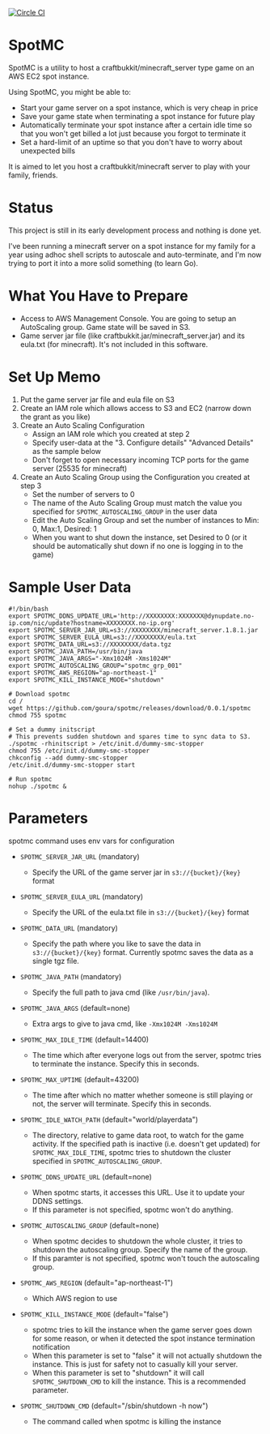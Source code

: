 [![Circle CI](https://circleci.com/gh/goura/spotmc.svg?style=svg)](https://circleci.com/gh/goura/spotmc)

SpotMC
=======
SpotMC is a utility to host a craftbukkit/minecraft_server type game on an AWS EC2 spot instance.

Using SpotMC, you might be able to:
* Start your game server on a spot instance, which is very cheap in price
* Save your game state when terminating a spot instance for future play
* Automatically terminate your spot instance after a certain idle time so that you won't get billed a lot just because you forgot to terminate it
* Set a hard-limit of an uptime so that you don't have to worry about unexpected bills

It is aimed to let you host a craftbukkit/minecraft server to play with your family, friends.

Status
=======
This project is still in its early development process and nothing is done yet.

I've been running a minecraft server on a spot instance for my family
for a year using adhoc shell scripts to autoscale and auto-terminate,
and I'm now trying to port it into a more solid something (to learn Go).

What You Have to Prepare
=========================
- Access to AWS Management Console. You are going to setup an AutoScaling group. Game state will be saved in S3.
- Game server jar file (like craftbukkit.jar/minecraft_server.jar) and its eula.txt (for minecraft). It's not included in this software.

Set Up Memo
============
1. Put the game server jar file and eula file on S3
2. Create an IAM role which allows access to S3 and EC2 (narrow down the grant as you like)
3. Create an Auto Scaling Configuration
    - Assign an IAM role which you created at step 2
    - Specify user-data at the "3. Configure details" "Advanced Details" as the sample below
    - Don't forget to open necessary incoming TCP ports for the game server (25535 for minecraft)
4. Create an Auto Scaling Group using the Configuration you created at step 3
    - Set the number of servers to 0
    - The name of the Auto Scaling Group must match the value you specified for `SPOTMC_AUTOSCALING_GROUP` in the user data
    - Edit the Auto Scaling Group and set the number of instances to Min: 0, Max:1, Desired: 1
    - When you want to shut down the instance, set Desired to 0 (or it should be automatically shut down if no one is logging in to the game)


Sample User Data
==================
```
#!/bin/bash
export SPOTMC_DDNS_UPDATE_URL='http://XXXXXXXX:XXXXXXX@dynupdate.no-ip.com/nic/update?hostname=XXXXXXXX.no-ip.org'
export SPOTMC_SERVER_JAR_URL=s3://XXXXXXXX/minecraft_server.1.8.1.jar
export SPOTMC_SERVER_EULA_URL=s3://XXXXXXXX/eula.txt
export SPOTMC_DATA_URL=s3://XXXXXXXX/data.tgz
export SPOTMC_JAVA_PATH=/usr/bin/java
export SPOTMC_JAVA_ARGS="-Xmx1024M -Xms1024M"
export SPOTMC_AUTOSCALING_GROUP="spotmc_grp_001"
export SPOTMC_AWS_REGION="ap-northeast-1"
export SPOTMC_KILL_INSTANCE_MODE="shutdown"

# Download spotmc
cd /
wget https://github.com/goura/spotmc/releases/download/0.0.1/spotmc
chmod 755 spotmc

# Set a dummy initscript
# This prevents sudden shutdown and spares time to sync data to S3.
./spotmc -rhinitscript > /etc/init.d/dummy-smc-stopper
chmod 755 /etc/init.d/dummy-smc-stopper
chkconfig --add dummy-smc-stopper
/etc/init.d/dummy-smc-stopper start

# Run spotmc
nohup ./spotmc &
```


Parameters
===========

spotmc command uses env vars for configuration

* `SPOTMC_SERVER_JAR_URL` (mandatory)
    * Specify the URL of the game server jar in `s3://{bucket}/{key}` format

* `SPOTMC_SERVER_EULA_URL` (mandatory)
    * Specify the URL of the eula.txt file in `s3://{bucket}/{key}` format

* `SPOTMC_DATA_URL` (mandatory)
    * Specify the path where you like to save the data in `s3://{bucket}/{key}` format. Currently spotmc saves the data as a single tgz file.

* `SPOTMC_JAVA_PATH` (mandatory)
    * Specify the full path to java cmd (like `/usr/bin/java`).

* `SPOTMC_JAVA_ARGS` (default=none)
    * Extra args to give to java cmd, like `-Xmx1024M -Xms1024M`

* `SPOTMC_MAX_IDLE_TIME` (default=14400)
    * The time which after everyone logs out from the server, spotmc tries to terminate the instance. Specify this in seconds.

* `SPOTMC_MAX_UPTIME` (default=43200)
    * The time after which no matter whether someone is still playing or not, the server will terminate. Specify this in seconds.

* `SPOTMC_IDLE_WATCH_PATH` (default="world/playerdata")
    * The directory, relative to game data root, to watch for the game activity. If the specified path is inactive (i.e. doesn't get updated) for `SPOTMC_MAX_IDLE_TIME`, spotmc tries to shutdown the cluster specified in `SPOTMC_AUTOSCALING_GROUP`.


* `SPOTMC_DDNS_UPDATE_URL` (default=none)
    * When spotmc starts, it accesses this URL. Use it to update your DDNS settings.
    * If this parameter is not specified, spotmc won't do anything.

* `SPOTMC_AUTOSCALING_GROUP` (default=none)
    * When spotmc decides to shutdown the whole cluster, it tries to shutdown the autoscaling group. Specify the name of the group.
    * If this paramter is not specified, spotmc won't touch the autoscaling group.

* `SPOTMC_AWS_REGION` (default="ap-northeast-1")
    * Which AWS region to use

* `SPOTMC_KILL_INSTANCE_MODE` (default="false")
    * spotmc tries to kill the instance when the game server goes down for some reason, or when it detected the spot instance termination notification
    * When this parameter is set to "false" it will not actually shutdown the instance. This is just for safety not to casually kill your server.
    * When this parameter is set to "shutdown" it will call `SPOTMC_SHUTDOWN_CMD` to kill the instance. This is a recommended parameter.

* `SPOTMC_SHUTDOWN_CMD` (default="/sbin/shutdown -h now")
    * The command called when spotmc is killing the instance
